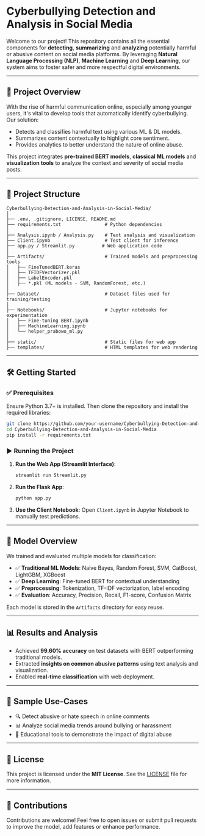 # Cyberbullying Detection and Analysis in Social Media 

Welcome to our project! This repository contains all the essential components for **detecting**, **summarizing** and **analyzing** potentially harmful or abusive content on social media platforms. By leveraging **Natural Language Processing (NLP)**, **Machine Learning** and **Deep Learning**, our system aims to foster safer and more respectful digital environments.

---

## 🚀 Project Overview

With the rise of harmful communication online, especially among younger users, it's vital to develop tools that automatically identify cyberbullying. Our solution:

* Detects and classifies harmful text using various ML & DL models.
* Summarizes content contextually to highlight core sentiment.
* Provides analytics to better understand the nature of online abuse.

This project integrates **pre-trained BERT models**, **classical ML models** and **visualization tools** to analyze the context and severity of social media posts.

---

## 📁 Project Structure

```
Cyberbullying-Detection-and-Analysis-in-Social-Media/
│
├── .env, .gitignore, LICENSE, README.md
├── requirements.txt                # Python dependencies
│
├── Analysis.ipynb / Analysis.py    # Text analysis and visualization
├── Client.ipynb                    # Test client for inference
├── app.py / Streamlit.py          # Web application code
│
├── Artifacts/                      # Trained models and preprocessing tools
│   ├── FineTunedBERT.keras
│   ├── TFIDFVectorizer.pkl
│   ├── LabelEncoder.pkl
│   ├── *.pkl (ML models - SVM, RandomForest, etc.)
│
├── Dataset/                        # Dataset files used for training/testing
│
├── Notebooks/                      # Jupyter notebooks for experimentation
│   ├── Fine-tuning BERT.ipynb
│   ├── MachineLearning.ipynb
│   └── helper_prabowo_ml.py
│
├── static/                         # Static files for web app
├── templates/                      # HTML templates for web rendering
```

---

## 🛠️ Getting Started

### ✅ Prerequisites

Ensure Python 3.7+ is installed. Then clone the repository and install the required libraries:

```bash
git clone https://github.com/your-username/Cyberbullying-Detection-and-Analysis-in-Social-Media.git
cd Cyberbullying-Detection-and-Analysis-in-Social-Media
pip install -r requirements.txt
```

### ▶️ Running the Project

1. **Run the Web App (Streamlit Interface)**:

   ```bash
   streamlit run Streamlit.py
   ```

2. **Run the Flask App**:

   ```bash
   python app.py
   ```

3. **Use the Client Notebook**:
   Open `Client.ipynb` in Jupyter Notebook to manually test predictions.

---

## 🧠 Model Overview

We trained and evaluated multiple models for classification:

* ✅ **Traditional ML Models**: Naive Bayes, Random Forest, SVM, CatBoost, LightGBM, XGBoost
* ✅ **Deep Learning**: Fine-tuned BERT for contextual understanding
* ✅ **Preprocessing**: Tokenization, TF-IDF vectorization, label encoding
* ✅ **Evaluation**: Accuracy, Precision, Recall, F1-score, Confusion Matrix

Each model is stored in the `Artifacts` directory for easy reuse.

---

## 📊 Results and Analysis

* Achieved **99.60% accuracy** on test datasets with BERT outperforming traditional models.
* Extracted **insights on common abusive patterns** using text analysis and visualization.
* Enabled **real-time classification** with web deployment.

---

## 🧪 Sample Use-Cases

* 🔍 Detect abusive or hate speech in online comments
* 📊 Analyze social media trends around bullying or harassment
* 🧩 Educational tools to demonstrate the impact of digital abuse

---

## 📜 License

This project is licensed under the **MIT License**. See the [LICENSE](LICENSE) file for more information.

---

## 🤝 Contributions

Contributions are welcome! Feel free to open issues or submit pull requests to improve the model, add features or enhance performance.
